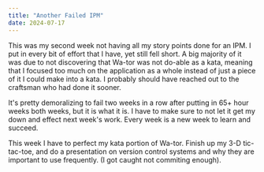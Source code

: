 ```yaml
---
title: "Another Failed IPM"
date: 2024-07-17
---
```


This was my second week not having all my story points done for an IPM. I put in every bit of effort that I have, yet
still fell short. A big majority of it was due to not discovering that Wa-tor was not do-able as a kata, meaning that
I focused too much on the application as a whole instead of just a piece of it I could make into a kata. I probably
should have reached out to the craftsman who had done it sooner.

It's pretty demoralizing to fail two weeks in a row after putting in 65+ hour weeks both weeks, but it is what it is. I
have to make sure to not let it get my down and effect next week's work. Every week is a new week to learn and succeed.

This week I have to perfect my kata portion of Wa-tor. Finish up my 3-D tic-tac-toe, and do a presentation on version
control systems and why they are important to use frequently. (I got caught not commiting enough).